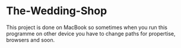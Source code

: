 # The-Wedding-Shop
This project is done on MacBook 
so sometimes when you run this programme on other device you have to change paths for propertise, browsers and soon.
